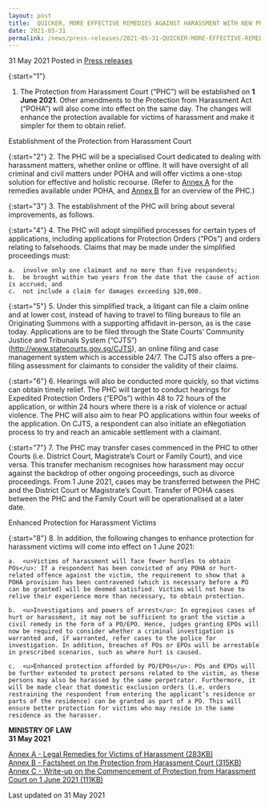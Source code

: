 ```yaml
---
layout: post
title:  QUICKER, MORE EFFECTIVE REMEDIES AGAINST HARASSMENT WITH NEW PROTECTION FROM HARASSMENT COURT FROM 1 JUNE 2021
date: 2021-05-31
permalink: /news/press-releases/2021-05-31-QUICKER-MORE-EFFECTIVE-REMEDIES-AGAINST-HARASSMENT-WITH-NEW-PROTECTION-FROM-HARASSMENT-COURT-FROM-1-JUNE-2021
---
```


31 May 2021 Posted in [Press releases](/news/press-releases)

{:start="1"}
1.	The Protection from Harassment Court (“PHC”) will be established on **1 June 2021**. Other amendments to the Protection from Harassment Act (“POHA”) will also come into effect on the same day. The changes will enhance the protection available for victims of harassment and make it simpler for them to obtain relief.  

Establishment of the Protection from Harassment Court

{:start="2"}
2.	The PHC will be a specialised Court dedicated to dealing with harassment matters, whether online or offline. It will have oversight of all criminal and civil matters under POHA and will offer victims a one-stop solution for effective and holistic recourse. (Refer to <u>Annex A</u> for the remedies available under POHA, and <u>Annex B</u> for an overview of the PHC.) 

{:start="3"}
3.	The establishment of the PHC will bring about several improvements, as follows.

{:start="4"}
4.	The PHC will adopt simplified processes for certain types of applications, including applications for Protection Orders (“POs”) and orders relating to falsehoods. Claims that may be made under the simplified proceedings must:

    a.	involve only one claimant and no more than five respondents;
    b.	be brought within two years from the date that the cause of action is accrued; and
    c.	not include a claim for damages exceeding $20,000.

{:start="5"}
5.	Under this simplified track, a litigant can file a claim online and at lower cost, instead of having to travel to filing bureaus to file an Originating Summons with a supporting affidavit in-person, as is the case today. Applications are to be filed through the State Courts’ Community Justice and Tribunals System (“CJTS”) (<a href="http://www.statecourts.gov.sg/CJTS" target="new">http://www.statecourts.gov.sg/CJTS</a>), an online filing and case management system which is accessible 24/7. The CJTS also offers a pre-filing assessment for claimants to consider the validity of their claims.

{:start="6"}
6.	Hearings will also be conducted more quickly, so that victims can obtain timely relief. The PHC will target to conduct hearings for Expedited Protection Orders (“EPOs”) within 48 to 72 hours of the application, or within 24 hours where there is a risk of violence or actual violence. The PHC will also aim to hear PO applications within four weeks of the application. On CJTS, a respondent can also initiate an eNegotiation process to try and reach an amicable settlement with a claimant.

{:start="7"}
7.	The PHC may transfer cases commenced in the PHC to other Courts (i.e. District Court, Magistrate’s Court or Family Court), and vice versa. This transfer mechanism recognises how harassment may occur against the backdrop of other ongoing proceedings, such as divorce proceedings. From 1 June 2021, cases may be transferred between the PHC and the District Court or Magistrate’s Court. Transfer of POHA cases between the PHC and the Family Court will be operationalised at a later date. 

Enhanced Protection for Harassment Victims

{:start="8"}
8.	In addition, the following changes to enhance protection for harassment victims will come into effect on 1 June 2021:

    a.	<u>Victims of harassment will face fewer hurdles to obtain POs</u>: If a respondent has been convicted of any POHA or hurt-related offence against the victim, the requirement to show that a POHA provision has been contravened (which is necessary before a PO can be granted) will be deemed satisfied. Victims will not have to relive their experience more than necessary, to obtain protection. 

    b.	<u>Investigations and powers of arrest</u>: In egregious cases of hurt or harassment, it may not be sufficient to grant the victim a civil remedy in the form of a PO/EPO. Hence, judges granting EPOs will now be required to consider whether a criminal investigation is warranted and, if warranted, refer cases to the police for investigation. In addition, breaches of POs or EPOs will be arrestable in prescribed scenarios, such as where hurt is caused. 

    c.	<u>Enhanced protection afforded by PO/EPOs</u>: POs and EPOs will be further extended to protect persons related to the victim, as these persons may also be harassed by the same perpetrator. Furthermore, it will be made clear that domestic exclusion orders (i.e. orders restraining the respondent from entering the applicant’s residence or parts of the residence) can be granted as part of a PO. This will ensure better protection for victims who may reside in the same residence as the harasser.

**MINISTRY OF LAW**<br>
**31 May 2021**

[Annex A - Legal Remedies for Victims of Harassment (283KB)](/files/news/press-releases/2021/02/POHA-AnnexA.pdf)<br>
[Annex B - Factsheet on the Protection from Harassment Court (315KB)](/files/news/press-releases/2021/02/POHA-AnnexB.pdf)<br>
[Annex C - Write-up on the Commencement of Protection from Harassment Court on 1 June 2021 (111KB)](/files/news/press-releases/2021/02/POHA-AnnexC.pdf)<br>

<p class="right-side-updated">Last updated on 31 May 2021</p>
